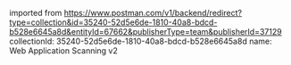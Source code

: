 imported from https://www.postman.com/v1/backend/redirect?type=collection&id=35240-52d5e6de-1810-40a8-bdcd-b528e6645a8d&entityId=67662&publisherType=team&publisherId=37129
collectionId: 35240-52d5e6de-1810-40a8-bdcd-b528e6645a8d
name: Web Application Scanning v2